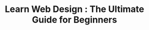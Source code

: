 ---
layout:   certificate
title:    "Learn Web Design : The Ultimate Guide for Beginners"
slug:     webdesign
category: bitdegree
issuer:   "BitDegree"
---